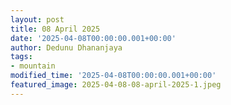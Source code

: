 ```yaml
---
layout: post
title: 08 April 2025
date: '2025-04-08T00:00:00.001+00:00'
author: Dedunu Dhananjaya
tags:
- mountain
modified_time: '2025-04-08T00:00:00.001+00:00'
featured_image: 2025-04-08-08-april-2025-1.jpeg
---
```

